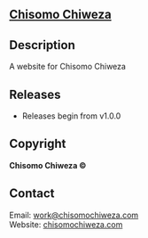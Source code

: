 ## [Chisomo Chiweza](https://chisomochiweza.com/)

## Description
A website for Chisomo Chiweza

## Releases
- Releases begin from v1.0.0

## Copyright
**Chisomo Chiweza &#169;** 

## Contact
Email: work@chisomochiweza.com  
Website: [chisomochiweza.com](https://chisomochiweza.com/)
